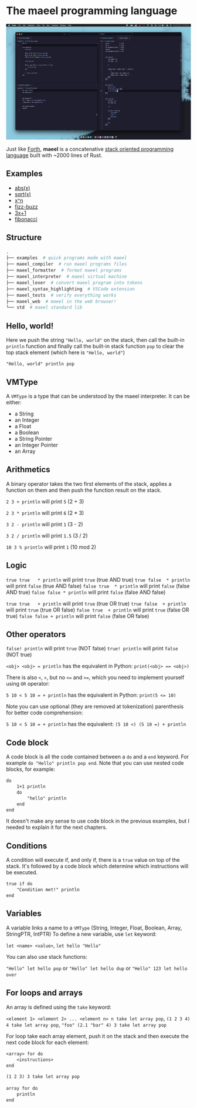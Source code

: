 # The maeel programming language

![](./screenshot.png)

Just like [Forth](https://en.wikipedia.org/wiki/Forth_(programming_language)), **maeel** is a concatenative [stack oriented programming language](https://en.wikipedia.org/wiki/Stack-oriented_programming) built with ~2000 lines of Rust.

## Examples

- [abs(x)](./examples/maths/absolute_value.maeel)
- [sqrt(x)](./examples/maths/square_root.maeel)
- [x^n](./examples/maths/pow.maeel)
- [fizz-buzz](./examples/fizz-buzz.maeel)
- [3x+1](./examples/3x%2B1.maeel)
- [fibonacci](./examples/fibonacci.maeel)

## Structure
```python
.
├── examples  # quick programs made with maeel
├── maeel_compiler  # run maeel programs files
├── maeel_formatter  # format maeel programs
├── maeel_interpreter  # maeel virtual machine
├── maeel_lexer  # convert maeel program into tokens
├── maeel_syntax_highlighting  # VSCode extension
├── maeel_tests  # verify everything works
├── maeel_web  # maeel in the web browser!
└── std  # maeel standard lib
```

## Hello, world!

Here we push the string `"Hello, world"` on the stack, then call the built-in `println` function and finally call the built-in stack function `pop` to clear the top stack element (which here is `"Hello, world"`)

```
"Hello, world" println pop
```

## VMType

A `VMType` is a type that can be understood by the maeel interpreter. It can be either:

- a String
- an Integer
- a Float
- a Boolean
- a String Pointer
- an Integer Pointer
- an Array

## Arithmetics

A binary operator takes the two first elements of the stack, applies a function on them and then push the function result on the stack.

`2 3 + println` will print `5` (2 + 3)

`2 3 * println` will print `6` (2 * 3)

`3 2 - println` will print `1` (3 - 2)

`3 2 / println` will print `1.5` (3 / 2)

`10 3 % println` will print `1` (10 mod 2)

## Logic

`true true   * println` will print `true` (true AND true)
`true false  * println` will print `false` (true AND false)
`false true  * println` will print `false` (false AND true)
`false false * println` will print `false` (false AND false)

`true true   + println` will print `true` (true OR true)
`true false  + println` will print `true` (true OR false)
`false true  + println` will print `true` (false OR true)
`false false + println` will print `false` (false OR false)

## Other operators

`false! println` will print `true` (NOT false)
`true! println` will print `false` (NOT true)

`<obj> <obj> = println` has the equivalent in Python: `print(<obj> == <obj>)`

There is also `<`, `>`, but no `<=` and `>=`, which you need to implement yourself using `OR` operator:

`5 10 < 5 10 = + println` has the equivalent in Python: `print(5 <= 10)`

Note you can use optional (they are removed at tokenization) parenthesis for better code comprehension:

`5 10 < 5 10 = + println` has the equivalent: `(5 10 <) (5 10 =) + println`

## Code block

A code block is all the code contained between a `do` and a `end` keyword.
For example `do "Hello" println pop end`.
Note that you can use nested code blocks, for example:

```
do
    1+1 println
    do
        "hello" println
    end
end
```

It doesn't make any sense to use code block in the previous examples, but I needed to explain it for the next chapters.

## Conditions

A condition will execute if, and only if, there is a `true` value on top of the stack.
It's followed by a code block which determine which instructions will be executed.

```
true if do
    "Condition met!" println
end
```

## Variables

A variable links a name to a `VMType` (String, Integer, Float, Boolean, Array, StringPTR, IntPTR)
To define a new variable, use `let` keyword:

`let <name> <value>`, `let hello "Hello"`

You can also use stack functions:

`"Hello" let hello pop` or `"Hello" let hello dup` or  `"Hello" 123 let hello over`

## For loops and arrays

An array is defined using the `take` keyword:

`<element 1> <element 2> ... <element n> n take let array pop`,
`(1 2 3 4) 4 take let array pop`,
`"foo" (2.1 "bar" 4) 3 take let array pop`

For loop take each array element, push it on the stack and then execute the next code block for each element:

```
<array> for do
    <instructions>
end
```

```
(1 2 3) 3 take let array pop

array for do
    println
end
```
